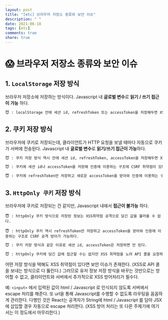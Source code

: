 ```yaml
---
layout: post
title: "[etc] 브라우저 저장소 종류와 보안 이슈"
description: " "
date: 2021-06-18
tags: [etc]
comments: true
share: true
---
```



# 😱 브라우저 저장소 종류와 보안 이슈



## 1. `LocalStorage` 저장 방식

브라우저 저장소에 저장하는 방식이다. Javascript 내 **글로벌 변수**로 **읽기 / 쓰기 접근이 가능** 하다.

```markdown
😈 : localStorage 안에 세션 id, refreshToken 또는 accessToken을 저장해두면 XSS 취약점을 통해 그 안에 담긴 값을 불러오거나, 불러온 값을 이용해 API 콜을 위조할 수 있다.
```





## 2. 쿠키 저장 방식

브라우저에 쿠키로 저장되는데, 클라이언트가 HTTP 요청을 보낼 때마다 자동으로 쿠키가 서버에 전송된다. Javascript 내 **글로벌 변수**로 **읽기/쓰기 접근이 가능**하다.

```markdown
😈 : 쿠키 저장 방식 역시 안에 세션 id, refreshToken, accessToken을 저장해두면 XSS취약점이 있을 때 담긴 값들을 불러오거나, API 콜을 보내면 쿠키에 담긴 값들이 함께 전송되어 로그인한 척 공격을 수행할 수 있다.
```



```markdown
😈 : 쿠키에 세션 id나 accessToken을 저장해 인증에 이용하는 구조에 CSRF 취약점이 있다면 인증 정보가 쿠키에 담겨 서버로 보내진다. 공격자는 유저 권한으로 정보를 가져오거나 액션을 수행할 수 있다.
```



```markdown
😇 : 쿠키에 refreshToken만 저장하고 새로운 accessToken을 받아와 인증에 이용하는 구조에서는 CSRF 취약점 공격을 방어할 수 있다. refreshToken으로 accessToken을 받아도 accessToken을 스크립트에 삽입할 수 없다면 accessToken을 사용해 유저정보를 가져올 수 없기 때문이다.
```





## 3. `HttpOnly 쿠키` 저장 방식

브라우저에 쿠키로 저장되는 건 같지만, Javascript 내에서 **접근이 불가능** 하다.

```
😇 : httpOnly 쿠키 방식으로 저장된 정보는 XSS취약점 공격으로 담긴 값을 불러올 수 없다.

😇 : httpOnly 쿠키 역시 refreshToken만 저장하고 accessToken을 받아와 인증에 이용하는 구조로 CSRF 공격 방어가 가능하다.
```



```markdown
😈 : 쿠키 저장 방식과 같은 이유로 세션 id, accessToken은 저장하면 안 된다.

😈 : httpOnly 쿠키에 담긴 값에 접근할 수는 없지만 XSS 취약점을 노려 API 콜을 요청하면 httpOnly 쿠키에 담긴 값들도 함께 보내져 유저인 척 정보를 빼오거나 액션을 수행할 수 있다.
```

어떤 저장 방식을 택해도 XSS 취약점이 있다면 보안 이슈가 존재한다. (XSS로 API 콜을 보내는 방식으로 다 뚫린다.) 그러므로 유저 정보 저장 방식을 바꾸는 것만으로는 방어할 수 없고, 클라이언트와 서버에서 추가적으로 XSS 방어처리가 필수다.



예: `<input>` 에서 입력된 값이 html / Javascript 로 인식되지 않도록 서버에서 escape 처리를 해준다. 또 url을 통해 Javascript를 수행할 수 없도록 라우팅을 꼼꼼하게 관리한다. 다행인 것은 React는 공격자가 String에 html / Javascript 를 담아 JSX에 삽입할 경우 자동으로 escape 처리한다. (XSS 방어 처리는 또 다른 주제기에 여기서는 이 정도에서 마무리한다.)

